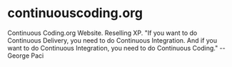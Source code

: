 # continuouscoding.org
Continuous Coding.org Website.  Reselling XP.  "If you want to do Continuous Delivery, you need to do Continuous Integration. And if you want to do Continuous Integration, you need to do Continuous Coding." --  George Paci
